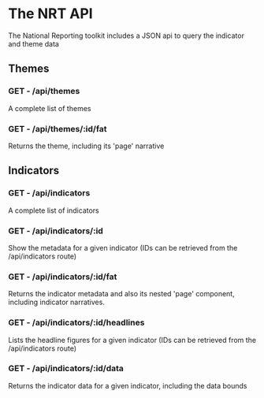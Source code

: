 # The NRT API
The National Reporting toolkit includes a JSON api to query the indicator and theme data

## Themes

### GET - /api/themes

A complete list of themes

### GET - /api/themes/:id/fat

Returns the theme, including its 'page' narrative

## Indicators

### GET - /api/indicators

A complete list of indicators

### GET - /api/indicators/:id

Show the metadata for a given indicator (IDs can be retrieved from the /api/indicators route)

### GET - /api/indicators/:id/fat

Returns the indicator metadata and also its nested 'page' component, including indicator narratives.

### GET - /api/indicators/:id/headlines

Lists the headline figures for a given indicator (IDs can be retrieved from the /api/indicators route)

### GET - /api/indicators/:id/data

Returns the indicator data for a given indicator, including the data bounds

